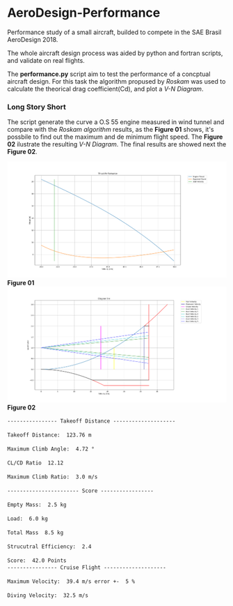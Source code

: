 # AeroDesign-Performance

Performance study of a small aircraft, builded to compete in the SAE Brasil AeroDesign 2018.

The whole aircraft design process was aided by python and fortran scripts, and validate on real flights.

The **performance.py** script aim to test the performance of a concptual aircraft design. For this task the algorithm propused by *Roskam* was used to calculate the theorical drag coefficient(Cd), and plot a *V-N Diagram*.

### Long Story Short 

The script generate the curve a O.S 55 engine measured in wind tunnel and compare with the *Roskam algorithm* results, as the **Figure 01** shows, it's possbile to find out the maximum and de minimum flight speed. The **Figure 02** ilustrate the resulting *V-N Diagram*. The final results are showed next the **Figure 02**.

![performance](/images/thurst_performance.png)
**Figure 01**
![v_n](/images/v_n.png)
**Figure 02**
```
---------------- Takeoff Distance --------------------

Takeoff Distance:  123.76 m

Maximum Climb Angle:  4.72 °

CL/CD Ratio  12.12

Maximum Climb Ratio:  3.0 m/s

----------------------- Score -----------------

Empty Mass:  2.5 kg

Load:  6.0 kg

Total Mass  8.5 kg

Strucutral Efficiency:  2.4

Score:  42.0 Points
---------------- Cruise Flight --------------------

Maximum Velocity:  39.4 m/s error +-  5 %

Diving Velocity:  32.5 m/s
```
